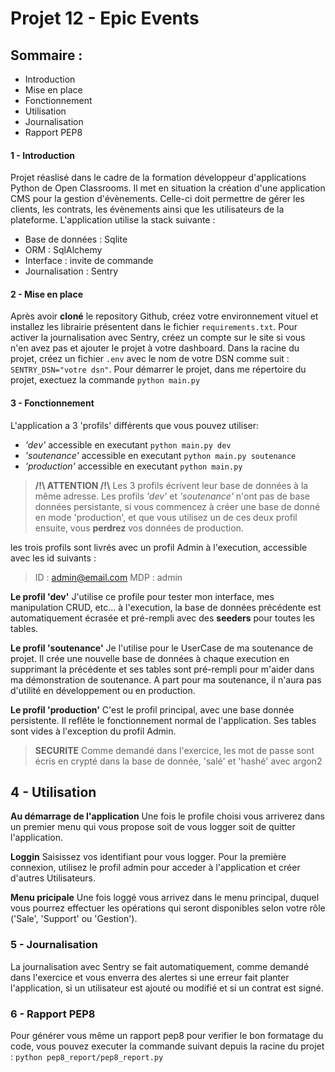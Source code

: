 # Projet 12 - Epic Events
## Sommaire :
- Introduction
- Mise en place
- Fonctionnement
- Utilisation
- Journalisation
- Rapport PEP8

#### 1 - Introduction
Projet réaslisé dans le cadre de la formation développeur d'applications Python de Open Classrooms. Il met en situation la création d'une application CMS pour la gestion d'évènements. Celle-ci doit permettre de gérer les clients, les contrats, les évènements ainsi que les utilisateurs de la plateforme. L'application utilise la stack suivante : 
- Base de données : Sqlite
- ORM : SqlAlchemy
- Interface : invite de commande
- Journalisation : Sentry

#### 2 - Mise en place 
Après avoir **cloné** le repository Github, créez votre environnement vituel et installez les librairie présentent dans le fichier `requirements.txt`.
Pour activer la journalisation avec Sentry, créez un compte sur le site si vous n'en avez pas et ajouter le projet à votre dashboard.
Dans la racine du projet, créez un fichier `.env` avec le nom de votre DSN comme suit : `SENTRY_DSN="votre dsn"`.
Pour démarrer le projet, dans me répertoire du projet, exectuez la commande `python main.py`

#### 3 - Fonctionnement
L'application a 3 'profils' différents que vous pouvez utiliser:
- *'dev'* accessible en executant `python main.py dev`
- *'soutenance'* accessible en executant `python main.py soutenance`
- *'production'* accessible en executant `python main.py`

> **/!\ ATTENTION /!\\** Les 3 profils écrivent leur base de données à la même adresse. Les profils *'dev'* et *'soutenance'* n'ont pas de base données persistante, si vous commencez à créer une base de donné en mode 'production', et que vous utilisez un de ces deux profil ensuite, vous **perdrez** vos données de production.

les trois profils sont livrés avec un profil Admin à l'execution, accessible avec les id suivants : 
> ID : admin@email.com
> MDP : admin

**Le profil 'dev'**
J'utilise ce profile pour tester mon interface, mes manipulation CRUD, etc... à l'execution, la base de données précédente est automatiquement écrasée et pré-rempli avec des **seeders** pour toutes les tables. 

**Le profil 'soutenance'**
Je l'utilise pour le UserCase de ma soutenance de projet. Il crée une nouvelle base de données à chaque execution en supprimant la précédente et ses tables sont pré-rempli pour m'aider dans ma démonstration de soutenance. A part pour ma soutenance, il n'aura pas d'utilité en développement ou en production. 

**Le profil 'production'**
C'est le profil principal, avec une base donnée persistente. Il reflête le fonctionnement normal de l'application. Ses tables sont vides à l'exception du profil Admin.

>**SECURITE**
>Comme demandé dans l'exercice, les mot de passe sont écris en crypté dans la base de donnée, 'salé' et 'hashé' avec argon2

## 4 - Utilisation

**Au démarrage de l'application**
Une fois le profile choisi vous arriverez dans un premier menu qui vous propose soit de vous logger soit de quitter l'application. 

**Loggin**
Saisissez vos identifiant pour vous logger. Pour la première connexion, utilisez le profil admin pour acceder à l'application et créer d'autres Utilisateurs. 

**Menu pricipale**
Une fois loggé vous arrivez dans le menu principal, duquel vous pourrez effectuer les opérations qui seront disponibles selon votre rôle ('Sale', 'Support' ou 'Gestion').

### 5 - Journalisation
La journalisation avec Sentry se fait automatiquement, comme demandé dans l'exercice et vous enverra des alertes si une erreur fait planter l'application, si un utilisateur est ajouté ou modifié et si un contrat est signé.

### 6 - Rapport PEP8
Pour générer vous même un rapport pep8 pour verifier le bon formatage du code, vous pouvez executer la commande suivant depuis la racine du projet : `python pep8_report/pep8_report.py`

